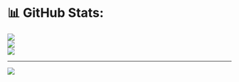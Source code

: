 # 📊 GitHub Stats:
![](https://github-readme-stats.vercel.app/api?username=daerobbi&theme=dark&hide_border=false&include_all_commits=false&count_private=false)<br/>
![](https://nirzak-streak-stats.vercel.app/?user=daerobbi&theme=dark&hide_border=false)<br/>
![](https://github-readme-stats.vercel.app/api/top-langs/?username=daerobbi&theme=dark&hide_border=false&include_all_commits=false&count_private=false&layout=compact)

---
[![](https://visitcount.itsvg.in/api?id=daerobbi&icon=0&color=0)](https://visitcount.itsvg.in)

<!-- Proudly created with GPRM ( https://gprm.itsvg.in ) -->
